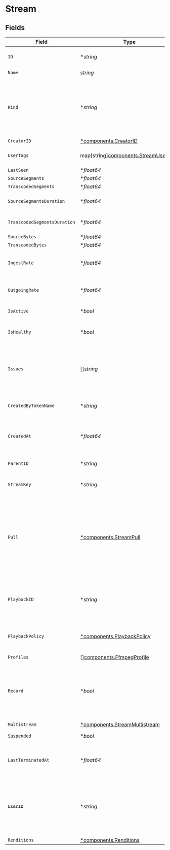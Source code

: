 # Stream


## Fields

| Field                                                                                                                                                                  | Type                                                                                                                                                                   | Required                                                                                                                                                               | Description                                                                                                                                                            | Example                                                                                                                                                                |
| ---------------------------------------------------------------------------------------------------------------------------------------------------------------------- | ---------------------------------------------------------------------------------------------------------------------------------------------------------------------- | ---------------------------------------------------------------------------------------------------------------------------------------------------------------------- | ---------------------------------------------------------------------------------------------------------------------------------------------------------------------- | ---------------------------------------------------------------------------------------------------------------------------------------------------------------------- |
| `ID`                                                                                                                                                                   | **string*                                                                                                                                                              | :heavy_minus_sign:                                                                                                                                                     | N/A                                                                                                                                                                    | de7818e7-610a-4057-8f6f-b785dc1e6f88                                                                                                                                   |
| `Name`                                                                                                                                                                 | *string*                                                                                                                                                               | :heavy_check_mark:                                                                                                                                                     | N/A                                                                                                                                                                    | test_stream                                                                                                                                                            |
| ~~`Kind`~~                                                                                                                                                             | **string*                                                                                                                                                              | :heavy_minus_sign:                                                                                                                                                     | : warning: ** DEPRECATED **: This will be removed in a future release, please migrate away from it as soon as possible.                                                | stream                                                                                                                                                                 |
| `CreatorID`                                                                                                                                                            | [*components.CreatorID](../../models/components/creatorid.md)                                                                                                          | :heavy_minus_sign:                                                                                                                                                     | N/A                                                                                                                                                                    |                                                                                                                                                                        |
| `UserTags`                                                                                                                                                             | map[string][components.StreamUserTags](../../models/components/streamusertags.md)                                                                                      | :heavy_minus_sign:                                                                                                                                                     | User input tags associated with the stream                                                                                                                             |                                                                                                                                                                        |
| `LastSeen`                                                                                                                                                             | **float64*                                                                                                                                                             | :heavy_minus_sign:                                                                                                                                                     | N/A                                                                                                                                                                    | 1587667174725                                                                                                                                                          |
| `SourceSegments`                                                                                                                                                       | **float64*                                                                                                                                                             | :heavy_minus_sign:                                                                                                                                                     | N/A                                                                                                                                                                    | 1                                                                                                                                                                      |
| `TranscodedSegments`                                                                                                                                                   | **float64*                                                                                                                                                             | :heavy_minus_sign:                                                                                                                                                     | N/A                                                                                                                                                                    | 2                                                                                                                                                                      |
| `SourceSegmentsDuration`                                                                                                                                               | **float64*                                                                                                                                                             | :heavy_minus_sign:                                                                                                                                                     | Duration of all the source segments, sec                                                                                                                               | 1                                                                                                                                                                      |
| `TranscodedSegmentsDuration`                                                                                                                                           | **float64*                                                                                                                                                             | :heavy_minus_sign:                                                                                                                                                     | Duration of all the transcoded segments, sec                                                                                                                           | 2                                                                                                                                                                      |
| `SourceBytes`                                                                                                                                                          | **float64*                                                                                                                                                             | :heavy_minus_sign:                                                                                                                                                     | N/A                                                                                                                                                                    | 1                                                                                                                                                                      |
| `TranscodedBytes`                                                                                                                                                      | **float64*                                                                                                                                                             | :heavy_minus_sign:                                                                                                                                                     | N/A                                                                                                                                                                    | 2                                                                                                                                                                      |
| `IngestRate`                                                                                                                                                           | **float64*                                                                                                                                                             | :heavy_minus_sign:                                                                                                                                                     | Rate at which sourceBytes increases (bytes/second)                                                                                                                     | 1                                                                                                                                                                      |
| `OutgoingRate`                                                                                                                                                         | **float64*                                                                                                                                                             | :heavy_minus_sign:                                                                                                                                                     | Rate at which transcodedBytes increases (bytes/second)                                                                                                                 | 2                                                                                                                                                                      |
| `IsActive`                                                                                                                                                             | **bool*                                                                                                                                                                | :heavy_minus_sign:                                                                                                                                                     | If currently active                                                                                                                                                    | true                                                                                                                                                                   |
| `IsHealthy`                                                                                                                                                            | **bool*                                                                                                                                                                | :heavy_minus_sign:                                                                                                                                                     | Indicates whether the stream is healthy or not.                                                                                                                        |                                                                                                                                                                        |
| `Issues`                                                                                                                                                               | []*string*                                                                                                                                                             | :heavy_minus_sign:                                                                                                                                                     | A string array of human-readable errors describing issues affecting the stream, if any.                                                                                |                                                                                                                                                                        |
| `CreatedByTokenName`                                                                                                                                                   | **string*                                                                                                                                                              | :heavy_minus_sign:                                                                                                                                                     | Name of the token used to create this object                                                                                                                           | abc-123-xyz-456                                                                                                                                                        |
| `CreatedAt`                                                                                                                                                            | **float64*                                                                                                                                                             | :heavy_minus_sign:                                                                                                                                                     | Timestamp (in milliseconds) at which stream object was created                                                                                                         | 1587667174725                                                                                                                                                          |
| `ParentID`                                                                                                                                                             | **string*                                                                                                                                                              | :heavy_minus_sign:                                                                                                                                                     | Points to parent stream object                                                                                                                                         | de7818e7-610a-4057-8f6f-b785dc1e6f88                                                                                                                                   |
| `StreamKey`                                                                                                                                                            | **string*                                                                                                                                                              | :heavy_minus_sign:                                                                                                                                                     | Used to form RTMP ingest URL                                                                                                                                           | hgebdhhigq                                                                                                                                                             |
| `Pull`                                                                                                                                                                 | [*components.StreamPull](../../models/components/streampull.md)                                                                                                        | :heavy_minus_sign:                                                                                                                                                     | Configuration for a stream that should be actively pulled from an<br/>external source, rather than pushed to Livepeer. If specified, the<br/>stream will not have a streamKey. |                                                                                                                                                                        |
| `PlaybackID`                                                                                                                                                           | **string*                                                                                                                                                              | :heavy_minus_sign:                                                                                                                                                     | The playback ID to use with the Playback Info endpoint to retrieve playback URLs.                                                                                      | eaw4nk06ts2d0mzb                                                                                                                                                       |
| `PlaybackPolicy`                                                                                                                                                       | [*components.PlaybackPolicy](../../models/components/playbackpolicy.md)                                                                                                | :heavy_minus_sign:                                                                                                                                                     | Whether the playback policy for an asset or stream is public or signed                                                                                                 |                                                                                                                                                                        |
| `Profiles`                                                                                                                                                             | [][components.FfmpegProfile](../../models/components/ffmpegprofile.md)                                                                                                 | :heavy_minus_sign:                                                                                                                                                     | N/A                                                                                                                                                                    |                                                                                                                                                                        |
| `Record`                                                                                                                                                               | **bool*                                                                                                                                                                | :heavy_minus_sign:                                                                                                                                                     | Should this stream be recorded? Uses default settings. For more<br/>customization, create and configure an object store.<br/>                                          | false                                                                                                                                                                  |
| `Multistream`                                                                                                                                                          | [*components.StreamMultistream](../../models/components/streammultistream.md)                                                                                          | :heavy_minus_sign:                                                                                                                                                     | N/A                                                                                                                                                                    |                                                                                                                                                                        |
| `Suspended`                                                                                                                                                            | **bool*                                                                                                                                                                | :heavy_minus_sign:                                                                                                                                                     | If currently suspended                                                                                                                                                 |                                                                                                                                                                        |
| `LastTerminatedAt`                                                                                                                                                     | **float64*                                                                                                                                                             | :heavy_minus_sign:                                                                                                                                                     | Timestamp (in milliseconds) when the stream was last terminated                                                                                                        | 1713281212993                                                                                                                                                          |
| ~~`UserID`~~                                                                                                                                                           | **string*                                                                                                                                                              | :heavy_minus_sign:                                                                                                                                                     | : warning: ** DEPRECATED **: This will be removed in a future release, please migrate away from it as soon as possible.                                                | we7818e7-610a-4057-8f6f-b785dc1e6f88                                                                                                                                   |
| `Renditions`                                                                                                                                                           | [*components.Renditions](../../models/components/renditions.md)                                                                                                        | :heavy_minus_sign:                                                                                                                                                     | N/A                                                                                                                                                                    |                                                                                                                                                                        |
